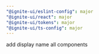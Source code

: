 ```yaml
---
"@ignite-ui/eslint-config": major
"@ignite-ui/react": major
"@ignite-ui/tokens": major
"@ignite-ui/ts-config": major
---
```


add display name all components
